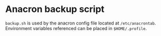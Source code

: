 # Anacron backup script

`backup.sh` is used by the anacron config file located at `/etc/anacrontab`. Environment variables referenced can be placed in `$HOME/.profile`.